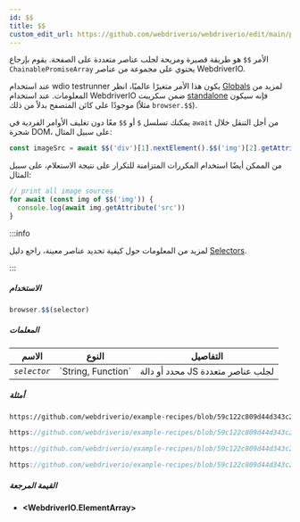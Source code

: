 ```yaml
---
id: $$
title: $$
custom_edit_url: https://github.com/webdriverio/webdriverio/edit/main/packages/webdriverio/src/commands/browser/$$.ts
---
```


الأمر `$$` هو طريقة قصيرة ومريحة لجلب عناصر متعددة على الصفحة.
يقوم بإرجاع `ChainablePromiseArray` يحتوي على مجموعة من عناصر WebdriverIO.

عند استخدام wdio testrunner يكون هذا الأمر متغيرًا عالميًا، انظر [Globals](https://webdriver.io/docs/api/globals)
لمزيد من المعلومات. عند استخدام WebdriverIO ضمن سكريبت [standalone](https://webdriver.io/docs/setuptypes#standalone-mode)
فإنه سيكون موجودًا على كائن المتصفح بدلاً من ذلك (مثلاً `browser.$$`).

يمكنك تسلسل `$` أو `$$` معًا دون تغليف الأوامر الفردية في `await` من أجل
التنقل خلال شجرة DOM، على سبيل المثال:

```js
const imageSrc = await $$('div')[1].nextElement().$$('img')[2].getAttribute('src')
```

من الممكن أيضًا استخدام المكررات المتزامنة للتكرار على نتيجة الاستعلام، على سبيل المثال:

```js
// print all image sources
for await (const img of $$('img')) {
  console.log(await img.getAttribute('src'))
}
```

:::info

لمزيد من المعلومات حول كيفية تحديد عناصر معينة، راجع دليل [Selectors](/docs/selectors).

:::

##### الاستخدام

```js
browser.$$(selector)
```

##### المعلمات

<table>
  <thead>
    <tr>
      <th>الاسم</th><th>النوع</th><th>التفاصيل</th>
    </tr>
  </thead>
  <tbody>
    <tr>
      <td><code><var>selector</var></code></td>
      <td>`String, Function`</td>
      <td>محدد أو دالة JS لجلب عناصر متعددة</td>
    </tr>
  </tbody>
</table>

##### أمثلة

```html reference title="example.html" useHTTPS
https://github.com/webdriverio/example-recipes/blob/59c122c809d44d343c231bde2af7e8456c8f086c/queryElements/example.html
```

```js reference title="multipleElements.js" useHTTPS
https://github.com/webdriverio/example-recipes/blob/59c122c809d44d343c231bde2af7e8456c8f086c/queryElements/multipleElements.js#L6-L7
```

```js reference title="multipleElements.js" useHTTPS
https://github.com/webdriverio/example-recipes/blob/59c122c809d44d343c231bde2af7e8456c8f086c/queryElements/multipleElements.js#L15-L24
```

```js reference title="multipleElements.js" useHTTPS
https://github.com/webdriverio/example-recipes/blob/59c122c809d44d343c231bde2af7e8456c8f086c/queryElements/multipleElements.js#L32-L39
```

##### القيمة المرجعة

- **&lt;WebdriverIO.ElementArray&gt;**